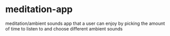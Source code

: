 # meditation-app
meditation/ambient sounds app that a user can enjoy by picking the amount of time to listen to and choose different ambient sounds

